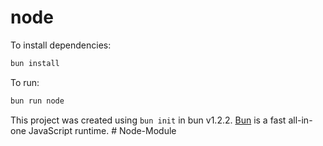 # node

To install dependencies:

```bash
bun install
```

To run:

```bash
bun run node
```

This project was created using `bun init` in bun v1.2.2. [Bun](https://bun.sh) is a fast all-in-one JavaScript runtime.
#   N o d e - M o d u l e  
 